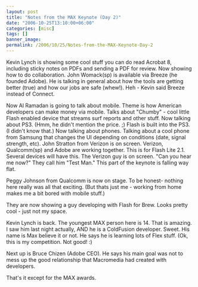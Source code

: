 ```yaml
---
layout: post
title: "Notes from the MAX Keynote (Day 2)"
date: "2006-10-25T13:10:00+06:00"
categories: [misc]
tags: []
banner_image: 
permalink: /2006/10/25/Notes-from-the-MAX-Keynote-Day-2
---
```


Kevin Lynch is showing some cool stuff you can do read Acrobat 8, including sticky notes on PDFs and sending a PDF for review. Now showing how to do collaboration. John Womack(sp) is available via Breeze (he founded Adobe). He is talking in general about how the tools are getting better (true) and how our jobs are safe (whew!). Heh - Kevin said Breeze instead of Connect. 

Now Al Ramadan is going to talk about mobile. Theme is how American developers can make money via mobile. Talks about "Chumby" - cool little Flash enabled device that streams surf reports and other stuff. Now talking about PS3. (Hmm, he didn't mention the price. ;) Flash is built into the PS3. (I didn't know that.) Now talking about phones. Talking about a cool phone from Samsung that changes the UI depending on conditions (date, signal strength, etc). John Stratton from Verizon is on screen. Verizon, Qualcomm(sp) and Adobe are working together. This is for Flash Lite 2.1. Several devices will have this. The Verizon guy is on screen. "Can you hear me now?" They call him "Test Man." This part of the keynote is falling way flat. 

Peggy Johnson from Qualcomm is now on stage. To be honest- nothing here really was all that exciting. (But thats just me - working from home makes me a bit bored with mobile stuff.) 

They are now showing a guy developing with Flash for Brew. Looks pretty cool - just not my space. 

Kevin Lynch is back. The youngest MAX person here is 14. That is amazing. I saw him last night actually, AND he is a ColdFusion developer. Sweet. His name is Max believe it or not. He says he is learning lots of Flex stuff. (Ok, this is my competition. Not good! :) 

Next up is Bruce Chizen (Adobe CEO). He says his main goal was not to mess up the good relationship that Macromedia had created with developers.

That's it except for the MAX awards.